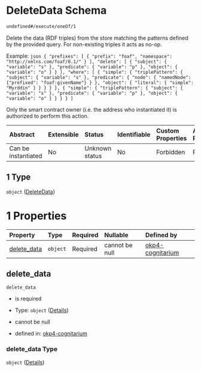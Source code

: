 # DeleteData Schema

```txt
undefined#/execute/oneOf/1
```

Delete the data (RDF triples) from the store matching the patterns defined by the provided query. For non-existing triples it acts as no-op.

Example: `json { "prefixes": [ { "prefix": "foaf", "namespace": "http://xmlns.com/foaf/0.1/" } ], "delete": [ { "subject": { "variable": "s" }, "predicate": { "variable": "p" }, "object": { "variable": "o" } } ], "where": [ { "simple": { "triplePattern": { "subject": { "variable": "s" }, "predicate": { "node": { "namedNode": {"prefixed": "foaf:givenName"} } }, "object": { "literal": { "simple": "Myrddin" } } } } }, { "simple": { "triplePattern": { "subject": { "variable": "s" }, "predicate": { "variable": "p" }, "object": { "variable": "o" } } } } ] `

Only the smart contract owner (i.e. the address who instantiated it) is authorized to perform this action.

| Abstract            | Extensible | Status         | Identifiable | Custom Properties | Additional Properties | Access Restrictions | Defined In                                                                     |
| :------------------ | :--------- | :------------- | :----------- | :---------------- | :-------------------- | :------------------ | :----------------------------------------------------------------------------- |
| Can be instantiated | No         | Unknown status | No           | Forbidden         | Forbidden             | none                | [okp4-cognitarium.json\*](schema/okp4-cognitarium.json "open original schema") |

## 1 Type

`object` ([DeleteData](okp4-cognitarium-executemsg-oneof-deletedata.md))

# 1 Properties

| Property                     | Type     | Required | Nullable       | Defined by                                                                                                                                     |
| :--------------------------- | :------- | :------- | :------------- | :--------------------------------------------------------------------------------------------------------------------------------------------- |
| [delete\_data](#delete_data) | `object` | Required | cannot be null | [okp4-cognitarium](okp4-cognitarium-executemsg-oneof-deletedata-properties-delete_data.md "undefined#/execute/oneOf/1/properties/delete_data") |

## delete\_data



`delete_data`

*   is required

*   Type: `object` ([Details](okp4-cognitarium-executemsg-oneof-deletedata-properties-delete_data.md))

*   cannot be null

*   defined in: [okp4-cognitarium](okp4-cognitarium-executemsg-oneof-deletedata-properties-delete_data.md "undefined#/execute/oneOf/1/properties/delete_data")

### delete\_data Type

`object` ([Details](okp4-cognitarium-executemsg-oneof-deletedata-properties-delete_data.md))

